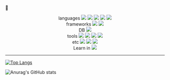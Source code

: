 👋

<!--
**xxx-sj/xxx-sj** is a ✨ _special_ ✨ repository because its `README.md` (this file) appears on your GitHub profile.

Here are some ideas to get you started:

- 🔭 I’m currently working on ...
- 🌱 I’m currently learning ...
- 👯 I’m looking to collaborate on ...
- 🤔 I’m looking for help with ...
- 💬 Ask me about ...
- 📫 How to reach me: ...
- 😄 Pronouns: ...
- ⚡ Fun fact: ...
-->

<!-- <img src="https://img.shields.io/badge/none-F7DF1E?style=plastic&logo=JavaScript&logoColor=black"/> -->
<div align=center>
  <div align=center>
    languages
    <img src="https://img.shields.io/badge/JavaScript-F7DF1E?style=plastic&logo=JavaScript&logoColor=black"/>
    <img src="https://img.shields.io/badge/android-3DDC84?style=plastic&logo=Android&logoColor=white"/> 
    <img src="https://img.shields.io/badge/kotlin-7F52FF?style=plastic&logo=Kotlin&logoColor=white"/>
    <img src="https://img.shields.io/badge/HTML-E34F26?style=plastic&logo=HTML5&logoColor=white"/>
    <img src="https://img.shields.io/badge/css3-1572B6?style=plastic&logo=CSS3&logoColor=white"/>
  </div>
  <div align=center>
    frameworks
    <img src="https://img.shields.io/badge/springboot-6DB33F?style=plastic&logo=springboot&logoColor=white"/>
    <img src="https://img.shields.io/badge/Vue.js-4FC08D?style=plastic&logo=Vue.js&logoColor=white"/>
  </div>
  <div align=center>
    DB
    <img src="https://img.shields.io/badge/MariaDB-003545?style=plastic&logo=MariaDB&logoColor=white"/>
  </div>
  <div align=center>
    tools
    <img src="https://img.shields.io/badge/Atlassian-0052CC?style=plastic&logo=Atlassian&logoColor=white"/>
    <img src="https://img.shields.io/badge/Jira-0052CC?style=plastic&logo=Jira&logoColor=white"/>
    <img src="https://img.shields.io/badge/Sourcetree-0052CC?style=plastic&logo=Sourcetree&logoColor=white"/>
    <img src="https://img.shields.io/badge/Bitbucket-0052CC?style=plastic&logo=Bitbucket&logoColor=white"/>
  </div>
  <div align=center>
    etc
    <img src="https://img.shields.io/badge/Git-F05032?style=plastic&logo=Git&logoColor=white"/>
    <img src="https://img.shields.io/badge/Docker-2496ED?style=plastic&logo=Docker&logoColor=white"/>
    <img src="https://img.shields.io/badge/Leaflet-199900?style=plastic&logo=Leaflet&logoColor=white"/>
  </div>
  <div>
    Learn in
    <img src="https://img.shields.io/badge/Udemy-A435F0?style=plastic&logo=Udemy&logoColor=white"/>
  </div>
</div>

* * *
     
[![Top Langs](https://github-readme-stats.vercel.app/api/top-langs/?username=xxx-sj&langs_count=8)](https://github.com/xxx-sj/github-readme-stats)     

![Anurag's GitHub stats](https://github-readme-stats.vercel.app/api?username=xxx-sj&show_icons=true&theme=radical)

  

